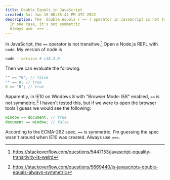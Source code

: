 ```yaml
---
title: Double Equals in JavaScript
created: Sat Jun 18 08:35:44 PM UTC 2022
description: The  double equals (`==`) operator in JavaScript is not transitive.
  In one case, it's not symmetric.
  Always use `===`.
---
```


In JavaScript, the `==` operator is not transitive.[^1]
Open a Node.js REPL with `node`.
My version of node is

```bash
node --version # v18.3.0
```

Then we can evaluate the following:

```js
"" == "0"; // false
"" == 0; // true
0 == "0"; // true
```

Apparently, in IE10 on Windows 8 with "Browser Mode: IE8" enabled, `==` is not symmetric.[^2]
I haven't tested this, but if we were to open the browser tools I guess we would see the following:

```js
window == document; // true
document == window; // false
```

According to the ECMA-262 spec, `==` is symmetric.
I'm guessing the spec wasn't around when IE10 was created.
Always use `===`.

[^1]: https://stackoverflow.com/questions/5447153/javascript-equality-transitivity-is-weird
[^2]: https://stackoverflow.com/questions/5669440/is-javascripts-double-equals-always-symmetric
